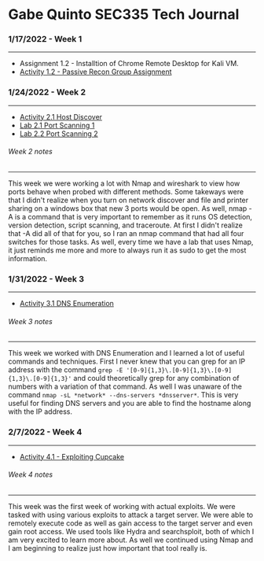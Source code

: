 # Gabe Quinto SEC335 Tech Journal
### 1/17/2022 - Week 1
------
* Assignment 1.2 - Installtion of Chrome Remote Desktop for Kali VM.
* [Activity 1.2 - Passive Recon Group Assignment](https://github.com/gabequinto/SEC335/blob/f3ee367a7778133d879d70829208ed048a33f386/Activity1.2.md) 

### 1/24/2022 - Week 2
------
* [Activity 2.1 Host Discover](https://github.com/gabequinto/SEC335/blob/main/Activity2.1.md)
* [Lab 2.1 Port Scanning 1](https://github.com/gabequinto/SEC335/blob/main/Lab2.1.md)
* [Lab 2.2 Port Scanning 2](https://github.com/gabequinto/SEC335/edit/main/Lab2.2.md)

###### Week 2 notes
------
This week we were working a lot with Nmap and wireshark to view how ports behave when probed with different methods. Some takeways were that I didn't realize when you turn on network discover and file and printer sharing on a windows box that new 3 ports would be open. As well, nmap -A is a command that is very important to remember as it runs OS detection, version detection, script scanning, and traceroute. At first I didn't realize that -A did all of that for you, so I ran an nmap command that had all four switches for those tasks. As well, every time we have a lab that uses Nmap, it just reminds me more and more to always run it as sudo to get the most information. 

###  1/31/2022 - Week 3
------
* [Activity 3.1 DNS Enumeration](https://github.com/gabequinto/SEC335/blob/main/Activity3.1.md)

###### Week 3 notes
------
This week we worked with DNS Enumeration and I learned a lot of useful commands and techniques. First I never knew that you can grep for an IP address with the command `grep -E '[0-9]{1,3}\.[0-9]{1,3}\.[0-9]{1,3}\.[0-9]{1,3}'` and could theoretically grep for any combination of numbers with a variation of that command. As well I was unaware of the command `nmap -sL *network* --dns-servers *dnsserver*`. This is very useful for finding DNS servers and you are able to find the hostname along with the IP address. 

### 2/7/2022 - Week 4
------
* [Activity 4.1 - Exploiting Cupcake](https://github.com/gabequinto/SEC335/blob/main/Activity4.1.md)

###### Week 4 notes
-------
This week was the first week of working with actual exploits. We were tasked with using various exploits to attack a target server. We were able to remotely execute code as well as gain access to the target server and even gain root access. We used tools like Hydra and searchsploit, both of which I am very excited to learn more about. As well we continued using Nmap and I am beginning to realize just how important that tool really is. 
